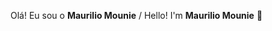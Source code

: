 Olá! Eu sou o **Maurilio Mounie** / Hello! I'm **Maurilio Mounie** 🤘


<!---
emiemi17/emiemi17 is a ✨ special ✨ repository because its `README.md` (this file) appears on your GitHub profile.
You can click the Preview link to take a look at your changes.
--->
